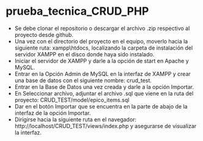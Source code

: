 # prueba_tecnica_CRUD_PHP

- Se debe clonar el repositorio o descargar el archivo .zip respectivo al proyecto desde github.
- Una vez con el directorio del proyecto en el equipo, moverlo hacia la siguiente ruta: xampp\htdocs\, localizando la carpeta de instalación
  del servidor XAMPP en el disco donde haya sido instalado.
- Iniciar el servidor de XAMPP y darle a la opción de start en Apache y MySQL.
- Entrar en la Opción Admin de MySQL en la interfaz de XAMPP y crear una base de datos con el siguiente nombre: crud_test.
- Entrar en la Base de Datos una vez creada y darle a la opción Importar.
- En Seleccionar archivo, adjuntar el archivo .sql que viene en la ruta del proyecto: CRUD_TEST/model/epico_items.sql
- Dar en el botón Importar que se encuentra en la parte de abajo de la interfaz de la opción Importar.
- Dirigirse hacia la siguiente ruta en el navegador: http://localhost/CRUD_TEST/views/index.php y asegurarse de
  visualizar la interfaz.
